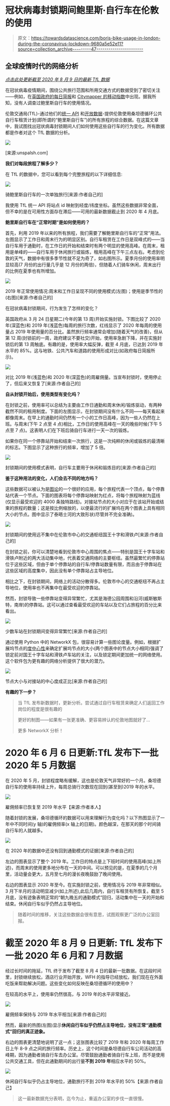 # 冠状病毒封锁期间鲍里斯·自行车在伦敦的使用

> 原文：<https://towardsdatascience.com/boris-bike-usage-in-london-during-the-coronavirus-lockdown-9680a5e52e11?source=collection_archive---------47----------------------->

## 全球疫情时代的网络分析

[*点击此处更新截至 2020 年 8 月 9 日的最新 TfL 数据*](#ed4d)

在冠状病毒疫情期间，围绕公共旅行范围和所用交通方式的数据受到了密切关注——例如，在[英国政府的每日简报](https://www.gov.uk/government/collections/slides-and-datasets-to-accompany-coronavirus-press-conferences)和 [Citymapper 的移动指数](https://citymapper.com/CMI)中出现。据我所知，没有人调查过鲍里斯自行车的使用情况。

伦敦交通局(TfL)-通过他们的[统一 API](https://api.tfl.gov.uk/) 和[开放数据](https://cycling.data.tfl.gov.uk/)-提供伦敦使用桑坦德循环公共自行车租赁计划(即所谓的“鲍里斯自行车”)的所有旅程的综合数据。在这篇文章中，我试图找出冠状病毒封锁期间人们如何使用这些自行车的行为变化。所有数据都是作者对这个 TfL 数据的分析。

![](img/2824439efe0a56bddae080ad9659a0ba.png)

[来源:unspalsh.com]

**我们对每段旅程了解多少？**

在 TfL 的数据中，您可以看到每个完整旅程的以下详细信息:

![](img/1518f0cac72fac2576c41a1120c71c84.png)

骑鲍里斯自行车的一次单独旅行[来源:作者自己的]

我使用 TfL 统一 API 将站点 id 映射到经度/纬度坐标。虽然这些数据非常全面，但不幸的是在可用性方面存在滞后——可用的最新数据截止到 2020 年 4 月底。

**鲍里斯自行车在“正常时期”是如何使用的？**

首先，利用 2019 年以来的所有旅程，我们需要了解鲍里斯自行车的“正常”用法。左图显示了工作日和周末行为的明显区别。自行车租赁在工作日是双峰式的——当自行车用于通勤时，在工作日的开始和结束时有两个明显的使用高峰。在周末，租用是单峰的——自行车用于休闲旅行或锻炼，租用高峰在下午三点左右。考虑到伦敦的天气，数据中有很多季节性就不足为奇了，如右图所示。夏季月份的使用率明显较高(7 月份的出行量几乎是 12 月份的两倍)，但随着人们骑车休闲，周末出行的比例在夏季也有所增加。

![](img/ddbbe7117c5e716897233532a0052f5c.png)

2019 年正常使用情况:周末和工作日呈现不同的使用模式(左图)；使用是季节性的(右图)[来源:作者自己的]

在冠状病毒封锁期间，行为发生了怎样的变化？

英国政府从 3 月 24 日星期二(今年的第 13 周)开始实施封锁。下图比较了 2020 年(深蓝色)和 2019 年(浅蓝色)每周的旅行次数，红线显示了 2020 年每周的使用量占 2019 年使用量的百分比。虽然旅行频率通常会增加(随着天气的改善)，但从第 12 周(封锁前的一周，政府建议不要社交)开始，使用率急剧下降，并在实施封锁后的第 13 周触底。有趣的是，使用率大幅反弹，截至 4 月底，已达到 2019 年水平的 85%。这与地铁、公共汽车和道路的使用形成对比(如政府每日简报所示)。

![](img/ab64ae916d21a846aaaaa69d17936a4f.png)

对比 2019 年(浅蓝色)和 2020 年(深蓝色)的周雇佣量。当宣布封锁时，使用停止了，但后来又恢复了[来源:作者自己的]

**自从封锁开始后，使用类型有变化吗？**

在封锁之前，使用率可以总结为主要由工作日通勤和周末休闲/锻炼驱动，有两种截然不同的租用制度。下面的左图显示，在封锁期间没有什么不同——每天看起来都像周末。在早上的通勤时间仍然有一个小的工作日高峰，因为一些人仍然在上班。与周末(下午 2 点至 4 点)相比，工作日的使用高峰在一天的晚些时候(下午 5 点至 7 点)。这表明人们在下班后骑自行车进行一天一次的锻炼。

如果你在同一个停靠站开始和结束一次旅行，这是一次纯粹的休闲或锻炼的最清晰的标志。下图显示了这种旅行的频率，增加了 5 倍。

![](img/d18967697517b3ea071868e1f642bea4.png)

封锁期间的使用模式表明，自行车主要用于休闲和锻炼目的[来源:作者自己的]

**鉴于这种用法的变化，人们会去不同的地方吗？**

这些数据可以被认为是[图论](https://en.wikipedia.org/wiki/Graph_theory)的一个很好的应用，每个旅程代表一个顶点，每个停靠站代表一个节点。下面的图表将每个停靠站映射为红点，将每个旅程映射为蓝线(仅显示最受欢迎的 4000 条独特路线)。对接站节点的大小对应于在该站开始或结束的旅程的数量；这是按比例缩放的，以便最流行的扩展坞在两个图表上具有相同大小的节点。图中显示了泰晤士河的大致形状(尽管并不完全准确)。

![](img/308cf8a2ffa99cace6a74e2886f98bd3.png)

封锁期间的使用远不集中在伦敦市中心的交通枢纽国王十字和滑铁卢[来源:作者自己的]

在封锁之前，你可以清楚地看到伦敦市中心周围的焦点——特别是国王十字车站和滑铁卢附近的两大活动集中地，代表着交通网络的主要枢纽。虽然最繁忙的停靠站位于这些区域，但由于单个停靠站的自行车/停靠站数量有限，而且由于停靠站在这些区域的高度集中，因此没有单个停靠站占主导地位。

相比之下，在封锁期间，网络上的活动分散得多。伦敦市中心的交通枢纽不再占主导地位，使用率也不再集中在最受欢迎的停靠站。

然而，封锁导致一些停靠站变得异常繁忙，尤其是海德公园周围和沿河(威斯敏斯特，南岸)的停靠站。这可以通过查看最受欢迎的车站以及它们占旅程的百分比来看出。

![](img/397f5e04ce603bffcb7f882ca99d9e64.png)

少数车站在封锁期间变得异常繁忙[来源:作者自己的]

通过使用 Python 中的 NetworkX 包，很容易计算一些图论度量。例如，根据扩展坞节点的[度中心性](https://en.wikipedia.org/wiki/Centrality#Degree_centrality)来确定扩展坞节点的大小(两个图表中的节点大小相同)强调了锁定前对国王十字车站和滑铁卢车站的关注，以及锁定期间更加统一的网络使用。这个软件包为更有趣的网络分析提供了很大的潜力。

![](img/d31aa522508a408ab177f37cf2884169.png)

节点大小与对接站的中心度成正比[来源:作者自己的]

**有趣的下一步？**

> 当 TfL 发布新数据时，更新分析。尝试通过自行车租赁来确定人们返回工作岗位的程度是很有趣的
> 
> 更好的制图——如果有一张更准确、更容易辨认的伦敦地图就好了…
> 
> 更多 NetworkX 分析！

# **2020 年 6 月 6 日更新:TfL 发布下一批 2020 年 5 月数据**

在 2020 年 5 月，封锁程度略有缓解，这也是伦敦天气非常好的一个月。桑坦德自行车的使用率持续上升，每周总骑行次数现在回到(甚至到)2019 年的水平。

![](img/788ad7c352a7f6cbc5ba0f6928f9f956.png)

雇佣频率已恢复至 2019 年水平【来源:作者本人】

随着封锁的发展，桑坦德循环的数据可以用来理解行为变化吗？以下热图显示了一年中不同时间(y 轴)的雇佣频率(x 轴上的日期)。颜色越深，在那天的那个时间骑自行车的人就越多。

![](img/6b64e2861de457060f31a949b3112e3e.png)

在 2020 年的数据中还没有回到通勤模式的证据[来源:作者自己的]

左边的图表显示了整个 2019 年。工作日的特点是上下班时间的使用高峰(如上所述)，而周末的使用更多地分布在一天的中间。可以预见的是，在夏季的几个月里，活动量会更大，五月至七月的漫长夜晚鼓励了晚间使用。

右边的图表显示 2020 年至今。在实施封锁之前，使用情况与 2019 年非常相似。3 月下半月的活动明显减少(如上所述),此后几周内，自行车租赁有所恢复。截至 5 月底，没有迹象表明正常的“朝九晚五的通勤模式”回归，活动集中在一天的开始和结束。休闲自行车似乎仍然占主导地位。

> 随着时间的推移，关注这些数据会很有意思，试图观察更广泛的办公室回报。

# 截至 2020 年 8 月 9 日更新: **TfL 发布下一批 2020 年 6 月和 7 月数据**

经过长时间的拖延，TfL 终于发布了截至 8 月 4 日的最新一批数据。在这段时间里，封锁继续放松，酒店行业开始开放，WFH 的指导已经放松，我们现在在外面吃饭来帮助解决问题。这些变化如何反映在桑坦德循环的使用中？

在较高的水平上，使用率仍然很高，与 2019 年的水平非常接近。

![](img/dc8af8bab8b8484bc05d737a944f4261.png)

雇佣频率保持与 2019 年水平相当[来源:作者自己的]

然而，最新的热图(左图)显示**休闲自行车似乎仍然占主导地位，没有正常“通勤模式”回归的真正迹象。**

右边的图表更清楚地说明了这一点；这张图表比较了 2019 年和 2020 年每周工作日上午 8-9 点之间的旅行频率。历史上，这个时间是桑坦德自行车公司活动的高峰期，因为通勤者骑自行车去办公室。尽管鼓励通勤者骑自行车上班，而不是使用公共交通工具，但在此通勤期间的出行量**不到 2019 年**相应水平的 50%。

![](img/f221b86ac6a08171d23a422ca991824e.png)

休闲自行车似乎仍占主导地位，通勤旅行不到 2019 年水平的 50%【来源:作者自己】

> 这一最新数据充分表明，迄今为止，重返办公室的步伐一直很慢。